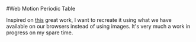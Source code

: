 #Web Motion Periodic Table

Inspired on [this](http://foxcodex.html.xdomain.jp/index.html) great work, I want to recreate it using what we have available on our browsers instead of using images.
 It's very much a work in progress on my spare time.
